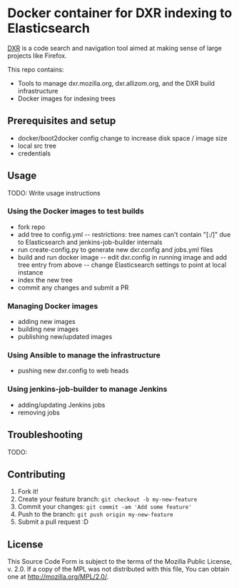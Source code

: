 # Docker container for DXR indexing to Elasticsearch

[DXR](https://github.com/mozilla/dxr) is a code search and navigation tool aimed at making sense of large projects like Firefox.

This repo contains:
* Tools to manage dxr.mozilla.org, dxr.allizom.org, and the DXR build infrastructure
* Docker images for indexing trees

## Prerequisites and setup
- docker/boot2docker config change to increase disk space / image size
- local src tree
- credentials

## Usage

TODO: Write usage instructions
### Using the Docker images to test builds
- fork repo
- add tree to config.yml
-- restrictions: tree names can't contain "[:/]" due to Elasticsearch and jenkins-job-builder internals
- run create-config.py to generate new dxr.config and jobs.yml files
- build and run docker image
-- edit dxr.config in running image and add tree entry from above
-- change Elasticsearch settings to point at local instance
- index the new tree
- commit any changes and submit a PR

### Managing Docker images
- adding new images
- building new images
- publishing new/updated images

### Using Ansible to manage the infrastructure
- pushing new dxr.config to web heads

### Using jenkins-job-builder to manage Jenkins
- adding/updating Jenkins jobs
- removing jobs


## Troubleshooting

TODO: 

## Contributing

1. Fork it!
2. Create your feature branch: `git checkout -b my-new-feature`
3. Commit your changes: `git commit -am 'Add some feature'`
4. Push to the branch: `git push origin my-new-feature`
5. Submit a pull request :D

## License

This Source Code Form is subject to the terms of the Mozilla Public
License, v. 2.0. If a copy of the MPL was not distributed with this
file, You can obtain one at http://mozilla.org/MPL/2.0/.
